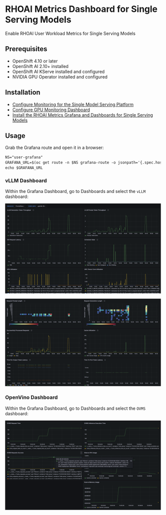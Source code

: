 # RHOAI Metrics Dashboard for Single Serving Models

Enable RHOAI User Workload Metrics for Single Serving Models

## Prerequisites

- OpenShift 4.10 or later
- OpenShift AI 2.10+ installed
- OpenShift AI KServe installed and configured
- NVIDIA GPU Operator installed and configured

## Installation

* [Configure Monitoring for the Single Model Serving Platform](https://docs.redhat.com/en/documentation/red_hat_openshift_ai_self-managed/2.11/html/serving_models/serving-large-models_serving-large-models#configuring-monitoring-for-the-single-model-serving-platform_serving-large-models)
* [Configure GPU Monitoring Dashboard](https://docs.nvidia.com/datacenter/cloud-native/openshift/23.9.2/enable-gpu-monitoring-dashboard.html)
* [Install the RHOAI Metrics Grafana and Dashboards for Single Serving Models](./rhoai-uwm-grafana/README.md)

## Usage

Grab the Grafana route and open it in a browser:

```md
NS="user-grafana"
GRAFANA_URL=$(oc get route -n $NS grafana-route -o jsonpath='{.spec.host}')
echo $GRAFANA_URL
```

### vLLM Dashboard

Within the Grafana Dashboard, go to Dashboards and select the `vLLM` dashboard:

![vLLM Dashboard](./assets/dashboard1.png)

![vLLM Dashboard2](./assets/dashboard2.png)

### OpenVino Dashboard

Within the Grafana Dashboard, go to Dashboards and select the `OVMS` dashboard:

![OpenVino Dashboard](./assets/dashboard3.png)
